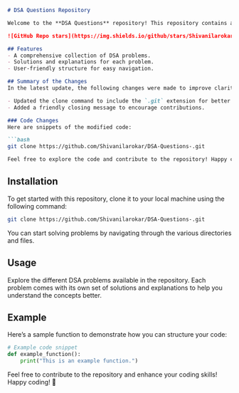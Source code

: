 ```markdown
# DSA Questions Repository

Welcome to the **DSA Questions** repository! This repository contains a collection of Data Structures and Algorithms (DSA) problems designed to help you enhance your coding skills.

![GitHub Repo stars](https://img.shields.io/github/stars/Shivanilarokar/DSA-Questions-) ![GitHub forks](https://img.shields.io/github/forks/Shivanilarokar/DSA-Questions-) ![GitHub issues](https://img.shields.io/github/issues/Shivanilarokar/DSA-Questions-)

## Features
- A comprehensive collection of DSA problems.
- Solutions and explanations for each problem.
- User-friendly structure for easy navigation.

## Summary of the Changes
In the latest update, the following changes were made to improve clarity and correctness in the README:

- Updated the clone command to include the `.git` extension for better compatibility.
- Added a friendly closing message to encourage contributions.

### Code Changes
Here are snippets of the modified code:

```bash
git clone https://github.com/Shivanilarokar/DSA-Questions-.git
```

```markdown
Feel free to explore the code and contribute to the repository! Happy coding! 🚀
```

## Installation
To get started with this repository, clone it to your local machine using the following command:

```bash
git clone https://github.com/Shivanilarokar/DSA-Questions-.git
```

You can start solving problems by navigating through the various directories and files.

## Usage
Explore the different DSA problems available in the repository. Each problem comes with its own set of solutions and explanations to help you understand the concepts better.

## Example
Here’s a sample function to demonstrate how you can structure your code:

```python
# Example code snippet
def example_function():
    print("This is an example function.")
```

Feel free to contribute to the repository and enhance your coding skills! Happy coding! 🚀
```